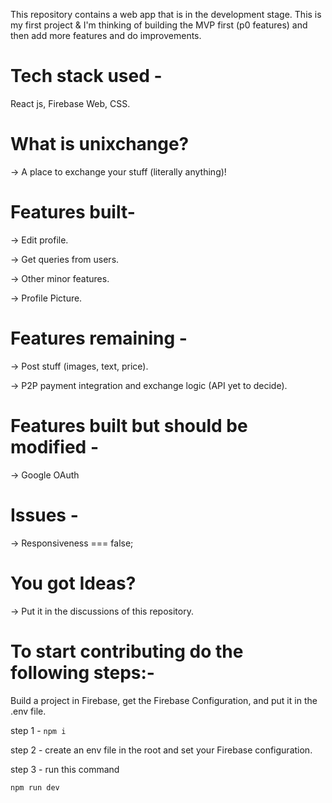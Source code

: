 
This repository contains a web app that is in the development stage. This is my first project & I'm thinking of building the MVP first (p0 features) and then add more features and do improvements.

# Tech stack used - 
React js, Firebase Web, CSS.

# What is unixchange?
-> A place to exchange your stuff (literally anything)!

# Features built- 
-> Edit profile. <br />

-> Get queries from users. <br />

-> Other minor features. <br />

-> Profile Picture.

# Features remaining - 
-> Post stuff (images, text, price). <br />
 
-> P2P payment integration and exchange logic (API yet to decide). <br />

# Features built but should be modified -
-> Google OAuth

# Issues - 
-> Responsiveness === false;

# You got Ideas?
-> Put it in the discussions of this repository.

# To start contributing do the following steps:-
Build a project in Firebase, get the Firebase Configuration, and put it in the .env file.  <br />

step 1 - ```npm i``` <br />

step 2 - create an env file in the root and set your Firebase configuration. <br />

step 3 - run this command <br />

```
npm run dev
```
